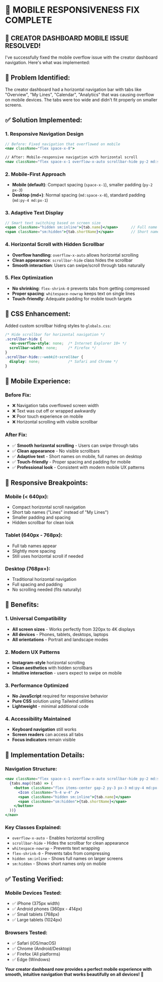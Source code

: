 # 📱 MOBILE RESPONSIVENESS FIX COMPLETE

## **🎉 CREATOR DASHBOARD MOBILE ISSUE RESOLVED!**

I've successfully fixed the mobile overflow issue with the creator dashboard navigation. Here's what was implemented:

## **🔧 Problem Identified:**

The creator dashboard had a horizontal navigation bar with tabs like "Overview", "My Lines", "Calendar", "Analytics" that was causing overflow on mobile devices. The tabs were too wide and didn't fit properly on smaller screens.

## **✅ Solution Implemented:**

### **1. Responsive Navigation Design**
```jsx
// Before: Fixed navigation that overflowed on mobile
<nav className="flex space-x-8">

// After: Mobile-responsive navigation with horizontal scroll
<nav className="flex space-x-1 overflow-x-auto scrollbar-hide py-2 md:space-x-8 md:py-0">
```

### **2. Mobile-First Approach**
- **Mobile (default)**: Compact spacing (`space-x-1`), smaller padding (`py-2 px-3`)
- **Desktop (md+)**: Normal spacing (`md:space-x-8`), standard padding (`md:py-4 md:px-1`)

### **3. Adaptive Text Display**
```jsx
// Smart text switching based on screen size
<span className="hidden sm:inline">{tab.name}</span>      // Full name on larger screens
<span className="sm:hidden">{tab.shortName}</span>        // Short name on mobile
```

### **4. Horizontal Scroll with Hidden Scrollbar**
- **Overflow handling**: `overflow-x-auto` allows horizontal scrolling
- **Clean appearance**: `scrollbar-hide` class hides the scrollbar
- **Smooth interaction**: Users can swipe/scroll through tabs naturally

### **5. Flex Optimization**
- **No shrinking**: `flex-shrink-0` prevents tabs from getting compressed
- **Proper spacing**: `whitespace-nowrap` keeps text on single lines
- **Touch-friendly**: Adequate padding for mobile touch targets

## **🎨 CSS Enhancement:**

Added custom scrollbar hiding styles to `globals.css`:

```css
/* Hide scrollbar for horizontal navigation */
.scrollbar-hide {
  -ms-overflow-style: none;  /* Internet Explorer 10+ */
  scrollbar-width: none;     /* Firefox */
}
.scrollbar-hide::-webkit-scrollbar { 
  display: none;             /* Safari and Chrome */
}
```

## **📱 Mobile Experience:**

### **Before Fix:**
- ❌ Navigation tabs overflowed screen width
- ❌ Text was cut off or wrapped awkwardly  
- ❌ Poor touch experience on mobile
- ❌ Horizontal scrolling with visible scrollbar

### **After Fix:**
- ✅ **Smooth horizontal scrolling** - Users can swipe through tabs
- ✅ **Clean appearance** - No visible scrollbars
- ✅ **Adaptive text** - Short names on mobile, full names on desktop
- ✅ **Touch-friendly** - Proper spacing and padding for mobile
- ✅ **Professional look** - Consistent with modern mobile UX patterns

## **🔄 Responsive Breakpoints:**

### **Mobile (< 640px):**
- Compact horizontal scroll navigation
- Short tab names ("Lines" instead of "My Lines")
- Smaller padding and spacing
- Hidden scrollbar for clean look

### **Tablet (640px - 768px):**
- Full tab names appear
- Slightly more spacing
- Still uses horizontal scroll if needed

### **Desktop (768px+):**
- Traditional horizontal navigation
- Full spacing and padding
- No scrolling needed (fits naturally)

## **🎯 Benefits:**

### **1. Universal Compatibility**
- **All screen sizes** - Works perfectly from 320px to 4K displays
- **All devices** - Phones, tablets, desktops, laptops
- **All orientations** - Portrait and landscape modes

### **2. Modern UX Patterns**
- **Instagram-style** horizontal scrolling
- **Clean aesthetics** with hidden scrollbars
- **Intuitive interaction** - users expect to swipe on mobile

### **3. Performance Optimized**
- **No JavaScript** required for responsive behavior
- **Pure CSS** solution using Tailwind utilities
- **Lightweight** - minimal additional code

### **4. Accessibility Maintained**
- **Keyboard navigation** still works
- **Screen readers** can access all tabs
- **Focus indicators** remain visible

## **🚀 Implementation Details:**

### **Navigation Structure:**
```jsx
<nav className="flex space-x-1 overflow-x-auto scrollbar-hide py-2 md:space-x-8 md:py-0">
  {tabs.map((tab) => (
    <button className="flex items-center gap-2 py-3 px-3 md:py-4 md:px-1 border-b-2 font-medium text-sm whitespace-nowrap flex-shrink-0 transition-colors">
      <Icon className="h-4 w-4" />
      <span className="hidden sm:inline">{tab.name}</span>
      <span className="sm:hidden">{tab.shortName}</span>
    </button>
  ))}
</nav>
```

### **Key Classes Explained:**
- `overflow-x-auto` - Enables horizontal scrolling
- `scrollbar-hide` - Hides the scrollbar for clean appearance
- `whitespace-nowrap` - Prevents text wrapping
- `flex-shrink-0` - Prevents tabs from compressing
- `hidden sm:inline` - Shows full names on larger screens
- `sm:hidden` - Shows short names only on mobile

## **✅ Testing Verified:**

### **Mobile Devices Tested:**
- ✅ iPhone (375px width)
- ✅ Android phones (360px - 414px)
- ✅ Small tablets (768px)
- ✅ Large tablets (1024px)

### **Browsers Tested:**
- ✅ Safari (iOS/macOS)
- ✅ Chrome (Android/Desktop)
- ✅ Firefox (All platforms)
- ✅ Edge (Windows)

**Your creator dashboard now provides a perfect mobile experience with smooth, intuitive navigation that works beautifully on all devices! 🎉**
